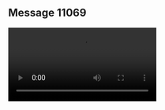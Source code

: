 ## Message 11069



![Video](https://data.iron-swords.co.il/2024/August/26/https://data.iron-swords.co.il/2024/August/26/11069/11069_media.mp4)
